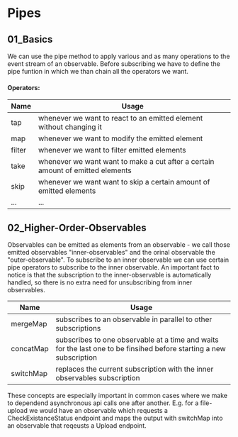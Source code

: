 # Pipes

## 01_Basics 

We can use the pipe method to apply various and as many operations to the event stream of an observable. Before subscribing we have to define the pipe funtion in which we than chain all the operators we want.

#### Operators:

| Name  | Usage  |
|---|---|
| tap  | whenever we want to react to an emitted element without changing it  |
| map  | whenever we want to modify the emitted element  |
| filter  | whenever we want to filter emitted elements  |
| take  | whenever we want want to make a cut after a certain amount of emitted elements  |
| skip  | whenever we want want to skip a certain amount of emitted elements  |
| ...  | ...  |

## 02_Higher-Order-Observables

Observables can be emitted as elements from an observable - we call those emitted observables "inner-observables" and the orinal observable the "outer-observable". To subscribe to an inner observable we can use certain pipe operators to subscribe to the inner observable. An important fact to notice is that the subscription to the inner-observable is automatically handled, so there is no extra need for unsubscribing from inner observables.

| Name  | Usage  |
|---|---|
| mergeMap  | subscribes to an observable in parallel to other subscriptions  |
| concatMap  | subscribes to one observable at a time and waits for the last one to be finsihed before starting a new subscription |
| switchMap  | replaces the current subscription with the inner observables subscription  |

These concepts are especially important in common cases where we make to dependend asynchronous api calls one after another. E.g. for a file-upload we would have an observable which requests a CheckExistanceStatus endpoint and maps the output with switchMap into an observable that reqeusts a Upload endpoint.